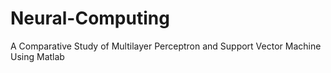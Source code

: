 # Neural-Computing
A Comparative Study of Multilayer Perceptron and Support Vector Machine Using Matlab
